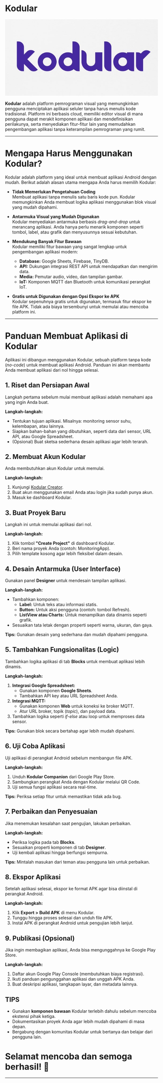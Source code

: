 # **Kodular**

<img src="Media/kodular2.jpg">


**Kodular** adalah platform pemrograman visual yang memungkinkan pengguna menciptakan aplikasi seluler tanpa harus menulis kode tradisional. Platform ini berbasis cloud, memiliki editor visual di mana pengguna dapat merakit komponen aplikasi dan mendefinisikan perilakunya, serta menyediakan fitur-fitur lain yang memudahkan pengembangan aplikasi tanpa keterampilan pemrograman yang rumit.

---

# Mengapa Harus Menggunakan Kodular?

Kodular adalah platform yang ideal untuk membuat aplikasi Android dengan mudah. Berikut adalah alasan utama mengapa Anda harus memilih Kodular:

- **Tidak Memerlukan Pengetahuan Coding**  
  Membuat aplikasi tanpa menulis satu baris kode pun. Kodular memungkinkan Anda membuat logika aplikasi menggunakan blok visual yang mudah dipahami.

- **Antarmuka Visual yang Mudah Digunakan**  
  Kodular menyediakan antarmuka berbasis *drag-and-drop* untuk merancang aplikasi. Anda hanya perlu menarik komponen seperti tombol, label, atau grafik dan menyusunnya sesuai kebutuhan.

- **Mendukung Banyak Fitur Bawaan**  
  Kodular memiliki fitur bawaan yang sangat lengkap untuk pengembangan aplikasi modern:  
  - **Database:** Google Sheets, Firebase, TinyDB.  
  - **API:** Dukungan integrasi REST API untuk mendapatkan dan mengirim data.  
  - **Media:** Pemutar audio, video, dan tampilan gambar.  
  - **IoT:** Komponen MQTT dan Bluetooth untuk komunikasi perangkat IoT.  

- **Gratis untuk Digunakan dengan Opsi Ekspor ke APK**  
  Kodular sepenuhnya gratis untuk digunakan, termasuk fitur ekspor ke file APK. Tidak ada biaya tersembunyi untuk memulai atau mencoba platform ini.

---

# Panduan Membuat Aplikasi di Kodular

Aplikasi ini dibangun menggunakan Kodular, sebuah platform tanpa kode (*no-code*) untuk membuat aplikasi Android. Panduan ini akan membantu Anda membuat aplikasi dari nol hingga selesai.


## 1. Riset dan Persiapan Awal
Langkah pertama sebelum mulai membuat aplikasi adalah memahami apa yang ingin Anda buat.

**Langkah-langkah:**
- Tentukan tujuan aplikasi. Misalnya: monitoring sensor suhu, kelembapan, atau lainnya.
- Siapkan bahan-bahan yang dibutuhkan, seperti data dari sensor, URL API, atau Google Spreadsheet.
- (Opsional) Buat sketsa sederhana desain aplikasi agar lebih terarah.


## 2. Membuat Akun Kodular
Anda membutuhkan akun Kodular untuk memulai.

**Langkah-langkah:**
1. Kunjungi [Kodular Creator](https://creator.kodular.io).
2. Buat akun menggunakan email Anda atau login jika sudah punya akun.
3. Masuk ke dashboard Kodular.


## 3. Buat Proyek Baru
Langkah ini untuk memulai aplikasi dari nol.

**Langkah-langkah:**
1. Klik tombol **"Create Project"** di dashboard Kodular.
2. Beri nama proyek Anda (contoh: MonitoringApp).
3. Pilih template kosong agar lebih fleksibel dalam desain.


## 4. Desain Antarmuka (User Interface)
Gunakan panel **Designer** untuk mendesain tampilan aplikasi.

**Langkah-langkah:**
- Tambahkan komponen:
  - **Label:** Untuk teks atau informasi statis.
  - **Button:** Untuk aksi pengguna (contoh: tombol Refresh).
  - **ListView atau Charts:** Untuk menampilkan data dinamis seperti grafik.
- Sesuaikan tata letak dengan properti seperti warna, ukuran, dan gaya.

**Tips:** Gunakan desain yang sederhana dan mudah dipahami pengguna.


## 5. Tambahkan Fungsionalitas (Logic)
Tambahkan logika aplikasi di tab **Blocks** untuk membuat aplikasi lebih dinamis.

**Langkah-langkah:**
1. **Integrasi Google Spreadsheet:**
   - Gunakan komponen **Google Sheets**.
   - Tambahkan API key atau URL Spreadsheet Anda.
2. **Integrasi MQTT:**
   - Gunakan komponen **Web** untuk koneksi ke broker MQTT.
   - Atur URL broker, topik (*topic*), dan payload data.
3. Tambahkan logika seperti *if-else* atau loop untuk memproses data sensor.

**Tips:** Gunakan blok secara bertahap agar lebih mudah dipahami.


## 6. Uji Coba Aplikasi
Uji aplikasi di perangkat Android sebelum membangun file APK.

**Langkah-langkah:**
1. Unduh **Kodular Companion** dari Google Play Store.
2. Sambungkan perangkat Anda dengan Kodular melalui QR Code.
3. Uji semua fungsi aplikasi secara real-time.

**Tips:** Periksa setiap fitur untuk memastikan tidak ada bug.


## 7. Perbaikan dan Penyesuaian
Jika menemukan kesalahan saat pengujian, lakukan perbaikan.

**Langkah-langkah:**
- Periksa logika pada tab **Blocks**.
- Sesuaikan properti komponen di tab **Designer**.
- Uji kembali aplikasi hingga berfungsi sempurna.

**Tips:** Mintalah masukan dari teman atau pengguna lain untuk perbaikan.


## 8. Ekspor Aplikasi
Setelah aplikasi selesai, ekspor ke format APK agar bisa diinstal di perangkat Android.

**Langkah-langkah:**
1. Klik **Export > Build APK** di menu Kodular.
2. Tunggu hingga proses selesai dan unduh file APK.
3. Instal APK di perangkat Android untuk pengujian lebih lanjut.


## 9. Publikasi (Opsional)
Jika ingin membagikan aplikasi, Anda bisa mengunggahnya ke Google Play Store.

**Langkah-langkah:**
1. Daftar akun Google Play Console (membutuhkan biaya registrasi).
2. Ikuti panduan pengunggahan aplikasi dan unggah APK Anda.
3. Buat deskripsi aplikasi, tangkapan layar, dan metadata lainnya.


## TIPS
- Gunakan **komponen bawaan** Kodular terlebih dahulu sebelum mencoba ekstensi pihak ketiga.
- Dokumentasikan proyek Anda agar lebih mudah dipahami di masa depan.
- Bergabung dengan komunitas Kodular untuk bertanya dan belajar dari pengguna lain.


# **Selamat mencoba dan semoga berhasil! 🎉**

---
